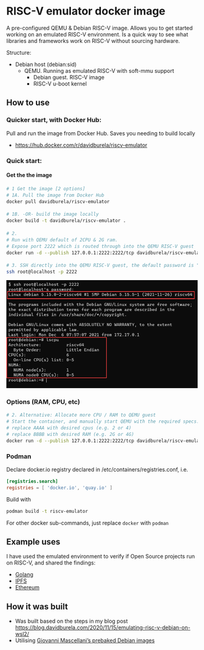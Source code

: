 # RISC-V emulator docker image

A pre-configured QEMU & Debian RISC-V image. Allows you to get started working on an emulated RISC-V environment. Is a quick way to see what libraries and frameworks work on RISC-V without sourcing hardware.

Structure:

- Debian host (debian:sid)
  - QEMU. Running as emulated RISC-V with soft-mmu support
    - Debian guest. RISC-V image
    - RISC-V u-boot kernel

## How to use

### Quicker start, with Docker Hub:

Pull and run the image from Docker Hub. Saves you needing to build locally 
 - <https://hub.docker.com/r/davidburela/riscv-emulator>

### Quick start:

#### Get the the image

```bash
# 1 Get the image [2 options]
# 1A. Pull the image from Docker Hub
docker pull davidburela/riscv-emulator

# 1B. -OR- build the image locally
docker build -t davidburela/riscv-emulator .

# 2. 
# Run with QEMU default of 2CPU & 2G ram. 
# Expose port 2222 which is routed through into the QEMU RISC-V guest
docker run -d --publish 127.0.0.1:2222:2222/tcp davidburela/riscv-emulator

# 3. SSH directly into the QEMU RISC-V guest, the default password is "root". (Might take a few minutes for guest to start)
ssh root@localhost -p 2222
```

![SSH in and seeing CPU details](ssh-riscv-cpu.png)

### Options (RAM, CPU, etc)

```bash
# 2. Alternative: Allocate more CPU / RAM to QEMU guest
# Start the container, and manually start QEMU with the required specs.
# replace AAAA with desired cpus (e.g. 2 or 4)
# replace BBBB with desired RAM (e.g. 2G or 4G)
docker run -d --publish 127.0.0.1:2222:2222/tcp davidburela/riscv-emulator qemu-system-riscv64 -smp AAAA -m BBBB -cpu rv64 -nographic -machine virt -kernel /usr/lib/u-boot/qemu-riscv64_smode/uboot.elf -device virtio-blk-device,drive=hd -drive file=dqib_riscv64-virt/image.qcow2,if=none,id=hd -device virtio-net-device,netdev=net -netdev user,id=net,hostfwd=tcp::2222-:22 -object rng-random,filename=/dev/urandom,id=rng -device virtio-rng-device,rng=rng -append "root=LABEL=rootfs console=ttyS0"
```

### Podman

Declare docker.io registry declared in /etc/containers/registries.conf, i.e.

```conf
[registries.search]
registries = [ 'docker.io', 'quay.io' ]
```

Build with

```bash
podman build -t riscv-emulator
```

For other docker sub-commands, just replace `docker` with `podman`

## Example uses

I have used the emulated environment to verify if Open Source projects run on RISC-V, and shared the findings:
- [Golang](https://blog.davidburela.com/2020/11/21/cross-compiling-golang-for-risc-v/)
- [IPFS](https://blog.davidburela.com/2020/11/16/ipfs-on-risc-v/)
- [Ethereum](https://blog.davidburela.com/2020/12/03/ethereum-on-risc-v/)

## How it was built

- Was built based on the steps in my blog post <https://blog.davidburela.com/2020/11/15/emulating-risc-v-debian-on-wsl2/>
- Utilising [Giovanni Mascellani’s prebaked Debian images](https://www.giovannimascellani.eu/dqib-debian-quick-image-baker.html)
